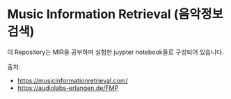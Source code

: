 # Music Information Retrieval (음악정보검색)

이 Repository는 MIR을 공부하며 실험한 juypter notebook들로 구성되어 있습니다.

출처:
- https://musicinformationretrieval.com/
- https://audiolabs-erlangen.de/FMP
